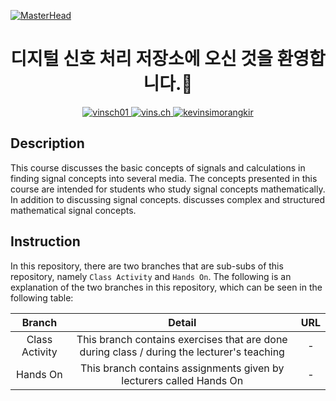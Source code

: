 [![MasterHead](https://camo.githubusercontent.com/32513d20e5de414c6cea5be17236ec60852df5219420cedebada8c556e801e73/68747470733a2f2f6d69722d73332d63646e2d63662e626568616e63652e6e65742f70726f6a6563745f6d6f64756c65732f6d61785f313230302f3135393964373130373031393732352e356639643363376261653633362e676966)](#)

<h1 align="center">디지털 신호 처리 저장소에 오신 것을 환영합니다.🙌</h1>
<p align="center">
  <a href="https://twitter.com/vinsch01" target="_blank">
    <img src="https://img.shields.io/badge/Twitter-000000?style=for-the-badge&logo=x&logoColor=white" alt="vinsch01" />
  </a>
  <a href="https://instagram.com/vins.ch" target="_blank">
    <img src="https://img.shields.io/badge/Instagram-000000?style=for-the-badge&logo=instagram&logoColor=white" alt="vins.ch" />
  </a>
  <a href="https://www.linkedin.com/in/kevinsimorangkir" target="_blank">
    <img src="https://img.shields.io/badge/LinkedIn-000000?style=for-the-badge&logo=linkedin&logoColor=white" alt="kevinsimorangkir" />
  </a>
</p>

## Description

This course discusses the basic concepts of signals and calculations in finding signal concepts into several media. The concepts presented in this course are intended for students who study signal concepts mathematically. In addition to discussing signal concepts. discusses complex and structured mathematical signal concepts.

## Instruction

In this repository, there are two branches that are sub-subs of this repository, namely `Class Activity` and `Hands On`. The following is an explanation of the two branches in this repository, which can be seen in the following table:
<div align="left">

| Branch | Detail | URL |
| :---: | :---: |:---:|
| Class Activity     | This branch contains exercises that are done during class / during the lecturer's teaching | - |
| Hands On   | This branch contains assignments given by lecturers called Hands On | - |

</div>
